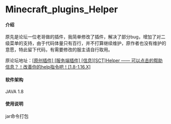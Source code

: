 # Minecraft_plugins_Helper
#### 介绍
原先是论坛一位老哥做的插件，我简单修改了插件，解决了部分bug，增加了对二级菜单的支持，由于代码体量只有百行，并不打算继续维护，原作者也没有维护的意愿，特此留下代码，有需要修改的服主请自行取用。

原论坛地址：[\[原创插件\] \[服务端插件\] \[信息\]\[SCT\]Helper —— 可以点击的帮助信息？！改善你的help指令吧！\[1.8-1.16.X\]](https://www.mcbbs.net/thread-1081486-1-1.html)

#### 软件架构
JAVA 1.8

#### 使用说明
jar命令打包